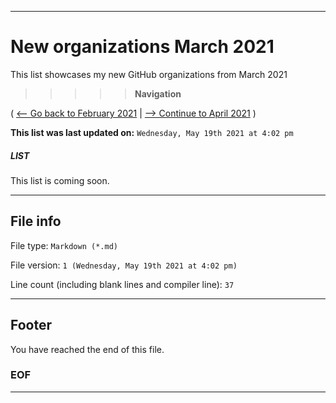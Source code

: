 
***

# New organizations March 2021

This list showcases my new GitHub organizations from March 2021

> > > > > **Navigation**

( [<-- Go back to February 2021](/NewOrgs/2021/February/README.md) | [ --> Continue to April 2021](/NewOrgs/2021/April/README.md) )

**This list was last updated on:** `Wednesday, May 19th 2021 at 4:02 pm`

##### LIST

This list is coming soon.

***

## File info

File type: `Markdown (*.md)`

File version: `1 (Wednesday, May 19th 2021 at 4:02 pm)`

Line count (including blank lines and compiler line): `37`

***

## Footer

You have reached the end of this file.

### EOF

***
